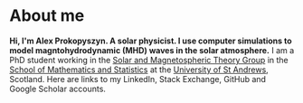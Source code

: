 # About me

**Hi, I'm Alex Prokopyszyn. A solar physicist. I use computer simulations to model magntohydrodynamic (MHD) waves in the solar atmosphere.** I am a PhD student working in the [Solar and Magnetospheric Theory Group](http://www-solar.mcs.st-and.ac.uk/) in the [School of Mathematics and Statistics](https://www.st-andrews.ac.uk/mathematics-statistics/) at the [University of St Andrews](https://www.st-andrews.ac.uk/), Scotland. Here are links to my LinkedIn, Stack Exchange, GitHub and Google Scholar accounts.
